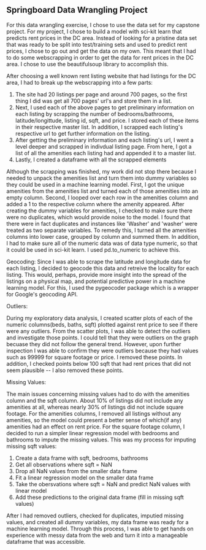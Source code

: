 ## Springboard Data Wrangling Project

For this data wrangling exercise, I chose to use the data set for my capstone project. For my project, I chose to build a model with sci-kit learn that predicts rent prices in the DC area. Instead of looking for a pristine data set that was ready to be split into test/training sets and used to predict rent prices, I chose to go out and get the data on my own.  This meant that I had to do some webscrapping in order to get the data for rent prices in the DC area. I chose to use the beautifulsoup library to accomplish this.

After choosing a well known rent listing website that had listings for the DC area, I had to break up the webscrapping into a few parts:

1. The site had 20 listings per page and around 700 pages, so the first thing I did was get all 700 pages' url's and store them in a          list.
2. Next, I used each of the above pages to get preliminary information on each listing by scrapping the number of bedrooms/bathrooms,        latitude/longittude, listing id, sqft, and price. I stored each of these items in their respective master list. In addition, I            scrapped each listing's respective url to get further information on the listing.
3. After getting the preliminary information and each listing's url, I went a level deeper and scrapped in indivdual listing page.            From here, I got a list of all the amenities each listing had and appended it to a master list.
 4. Lastly, I created a dataframe with all the scrapped elements
    
Although the scrapping was finished, my work did not stop there because I needed to unpack the amenities list and turn them into dummy variables so they could be used in a machine learning model.  First, I got the unique amenities from the amenities list and turned each of those amenities into an empty column.  Second, I looped over each row in the amenities column and added a 1 to the respective column where the amenity appeared. After creating the dummy variables for amenities, I checked to make sure there were no duplicates, which would provide noise to the model.  I found that there were in fact duplicates and instances like 'Washer' and 'washer' were treated as two separate variables. To remedy this, I turned all the amenities columns into lower case, grouped by column and summed them.  In addition, I had to make sure all of the numeric data was of data type numeric, so that it could be used in sci-kit learn.  I used pd.to_numeric to achieve this.  

Geocoding: Since I was able to scrape the latitude and longitude data for each listing, I decided to geocode this data and retreive the locality for each listing.  This would, perhaps, provide more insight into the spread of the listings on a physical map, and potential predictive power in a machine learning model. For this, I used the pygeocoder package which is a wrapper for Google's geocoding API. 

Outliers:

During my exploratory data analysis, I created scatter plots of each of the numeric columns(beds, baths, sqft) plotted against rent price to see if there were any outliers. From the scatter plots, I was able to detect the outliers and investigate those points. I could tell that they were outliers on the graph becuase they did not follow the general trend. However, upon further inspection I was able to confirm they were outliers because they had values such as 99999 for square footage or price. I removed these points.  In addition, I checked points below 100 sqft that had rent prices that did not seem plausible -- I also removed these points. 

Missing Values:

The main issues concerning missing values had to do with the amenities column and the sqft column.  About 10% of listings did not include any amenities at all, whereas nearly 30% of listings did not include square footage.  For the amenities columns, I removed all listings without any amenities, so the model could present a better sense of which(if any) amenities had an effect on rent price.  For the square footage column, I decided to run a simpler linear regression model with bedrooms and bathrooms to impute the missing values.  This was my process for imputing missing sqft values:

1. Create a data frame with sqft, bedrooms, bathrooms
2. Get all observations where sqft = NaN
3. Drop all NaN values from the smaller data frame
4. Fit a linear regression model on the smaller data frame
5. Take the obersvations where sqft = NaN and predict NaN values with linear model
6. Add these predictions to the original data frame (fill in missing sqft values)

After I had removed outliers, checked for duplicates, imputied missing values, and created all dummy variables, my data frame was ready for a machine learning model. Through this process, I was able to get hands on experience with messy data from the web and turn it into a manageable dataframe that was accessible. 
    
